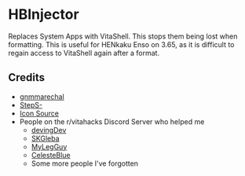 # HBInjector

Replaces System Apps with VitaShell. This stops them being lost when formatting. This is useful for HENkaku Enso on 3.65, as it is difficult to regain access to VitaShell again after a format.

## Credits

- [gnmmarechal](https://github.com/gnmmarechal/)
- [StepS-](https://github.com/StepS-)
- [Icon Source](https://kuvshinov-ilya.deviantart.com/art/--682565941)
- People on the r/vitahacks Discord Server who helped me
  - [devingDev](https://github.com/devingDev/)
  - [SKGleba](https://github.com/SKGleba/)
  - [MyLegGuy](https://github.com/mylegguy)
  - [CelesteBlue](https://github.com/CelesteBlue-dev/)
  - Some more people I've forgotten
